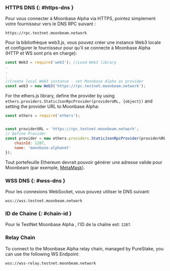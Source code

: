 ### HTTPS DNS {: #https-dns } 

Pour vous connecter à Moonbase Alpha via HTTPS, pointez simplement votre fournisseur vers le DNS RPC suivant :

```
https://rpc.testnet.moonbeam.network
```

Pour la bibliothèque web3.js, vous pouvez créer une instance Web3 locale et configurer le fournisseur pour qu'il se connecte à Moonbase Alpha (HTTP et WS sont pris en charge):

```js
const Web3 = require('web3'); //Load Web3 library
.
.
.
//Create local Web3 instance - set Moonbase Alpha as provider
const web3 = new Web3('https://rpc.testnet.moonbeam.network'); 
```
For the ethers.js library, define the provider by using `ethers.providers.StaticJsonRpcProvider(providerURL, {object})` and setting the provider URL to Moonbase Alpha:

```js
const ethers = require('ethers');


const providerURL = 'https://rpc.testnet.moonbeam.network';
// Define Provider
const provider = new ethers.providers.StaticJsonRpcProvider(providerURL, {
    chainId: 1287,
    name: 'moonbase-alphanet'
});
```

Tout portefeuille Ethereum devrait pouvoir générer une adresse valide pour Moonbeam (par exemple, [MetaMask](https://metamask.io/)).

### WSS DNS {: #wss-dns } 

Pour les connexions WebSocket, vous pouvez utiliser le DNS suivant:

```
wss://wss.testnet.moonbeam.network
```

### ID de Chaine {: #chain-id } 

Pour le TestNet Moonbase Alpha , l'ID de la chaîne est: `1287`.

### Relay Chain

To connect to the Moonbase Alpha relay chain, managed by PureStake, you can use the following WS Endpoint:

```
wss://wss-relay.testnet.moonbeam.network
```
